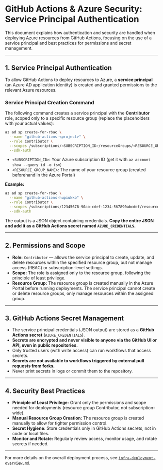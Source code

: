# GitHub Actions & Azure Security: Service Principal Authentication

This document explains how authentication and security are handled when deploying Azure resources from GitHub Actions, focusing on the use of a service principal and best practices for permissions and secret management.

---

## 1. Service Principal Authentication

To allow GitHub Actions to deploy resources to Azure, a **service principal** (an Azure AD application identity) is created and granted permissions to the relevant Azure resources.

### **Service Principal Creation Command**

The following command creates a service principal with the **Contributor** role, scoped only to a specific resource group (replace the placeholders with your actual values):

```sh
az ad sp create-for-rbac \
  --name "github-actions-<project>" \
  --role Contributor \
  --scopes /subscriptions/<SUBSCRIPTION_ID>/resourceGroups/<RESOURCE_GROUP_NAME> \
  --sdk-auth
```

- `<SUBSCRIPTION_ID>`: Your Azure subscription ID (get it with `az account show --query id -o tsv`)
- `<RESOURCE_GROUP_NAME>`: The name of your resource group (created beforehand in the Azure Portal)

**Example:**
```sh
az ad sp create-for-rbac \
  --name "github-actions-hupiukko" \
  --role Contributor \
  --scopes /subscriptions/12345678-90ab-cdef-1234-567890abcdef/resourceGroups/hupiukko-dev-rg \
  --sdk-auth
```

The output is a JSON object containing credentials. **Copy the entire JSON and add it as a GitHub Actions secret named `AZURE_CREDENTIALS`.**

---

## 2. Permissions and Scope

- **Role:** `Contributor` — allows the service principal to create, update, and delete resources within the specified resource group, but not manage access (RBAC) or subscription-level settings.
- **Scope:** The role is assigned only to the resource group, following the principle of least privilege.
- **Resource Group:** The resource group is created manually in the Azure Portal before running deployments. The service principal cannot create or delete resource groups, only manage resources within the assigned group.

---

## 3. GitHub Actions Secret Management

- The service principal credentials (JSON output) are stored as a **GitHub Actions secret** (`AZURE_CREDENTIALS`).
- **Secrets are encrypted and never visible to anyone via the GitHub UI or API, even in public repositories.**
- Only trusted users (with write access) can run workflows that access secrets.
- **Secrets are not available to workflows triggered by external pull requests from forks.**
- Never print secrets in logs or commit them to the repository.

---

## 4. Security Best Practices

- **Principle of Least Privilege:** Grant only the permissions and scope needed for deployments (resource group Contributor, not subscription-wide).
- **Manual Resource Group Creation:** The resource group is created manually to allow for tighter permission control.
- **Secret Hygiene:** Store credentials only in GitHub Actions secrets, not in code or local files.
- **Monitor and Rotate:** Regularly review access, monitor usage, and rotate secrets if needed.

---

For more details on the overall deployment process, see [`infra-deployment-overview.md`](./infra-deployment-overview.md). 